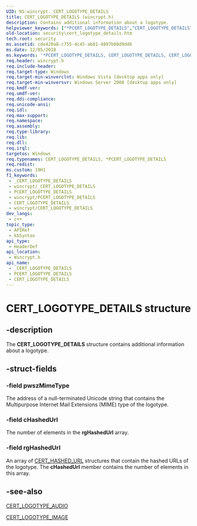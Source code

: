 ```yaml
---
UID: NS:wincrypt._CERT_LOGOTYPE_DETAILS
title: CERT_LOGOTYPE_DETAILS (wincrypt.h)
description: Contains additional information about a logotype.
helpviewer_keywords: ["*PCERT_LOGOTYPE_DETAILS","CERT_LOGOTYPE_DETAILS","CERT_LOGOTYPE_DETAILS structure [Security]","PCERT_LOGOTYPE_DETAILS","PCERT_LOGOTYPE_DETAILS structure pointer [Security]","security.cert_logotype_details","wincrypt/CERT_LOGOTYPE_DETAILS","wincrypt/PCERT_LOGOTYPE_DETAILS"]
old-location: security\cert_logotype_details.htm
tech.root: security
ms.assetid: cde420a8-c755-4c45-ab81-4897b08d9dd6
ms.date: 12/05/2018
ms.keywords: '*PCERT_LOGOTYPE_DETAILS, CERT_LOGOTYPE_DETAILS, CERT_LOGOTYPE_DETAILS structure [Security], PCERT_LOGOTYPE_DETAILS, PCERT_LOGOTYPE_DETAILS structure pointer [Security], security.cert_logotype_details, wincrypt/CERT_LOGOTYPE_DETAILS, wincrypt/PCERT_LOGOTYPE_DETAILS'
req.header: wincrypt.h
req.include-header: 
req.target-type: Windows
req.target-min-winverclnt: Windows Vista [desktop apps only]
req.target-min-winversvr: Windows Server 2008 [desktop apps only]
req.kmdf-ver: 
req.umdf-ver: 
req.ddi-compliance: 
req.unicode-ansi: 
req.idl: 
req.max-support: 
req.namespace: 
req.assembly: 
req.type-library: 
req.lib: 
req.dll: 
req.irql: 
targetos: Windows
req.typenames: CERT_LOGOTYPE_DETAILS, *PCERT_LOGOTYPE_DETAILS
req.redist: 
ms.custom: 19H1
f1_keywords:
 - _CERT_LOGOTYPE_DETAILS
 - wincrypt/_CERT_LOGOTYPE_DETAILS
 - PCERT_LOGOTYPE_DETAILS
 - wincrypt/PCERT_LOGOTYPE_DETAILS
 - CERT_LOGOTYPE_DETAILS
 - wincrypt/CERT_LOGOTYPE_DETAILS
dev_langs:
 - c++
topic_type:
 - APIRef
 - kbSyntax
api_type:
 - HeaderDef
api_location:
 - Wincrypt.h
api_name:
 - _CERT_LOGOTYPE_DETAILS
 - PCERT_LOGOTYPE_DETAILS
 - CERT_LOGOTYPE_DETAILS
---
```


# CERT_LOGOTYPE_DETAILS structure


## -description

The <b>CERT_LOGOTYPE_DETAILS</b> structure contains additional information about a logotype.

## -struct-fields

### -field pwszMimeType

The address of a null-terminated Unicode string that contains the Multipurpose Internet Mail Extensions (MIME) type of the logotype.

### -field cHashedUrl

The number of elements in the <b>rgHashedUrl</b> array.

### -field rgHashedUrl

An array of <a href="/windows/desktop/api/wincrypt/ns-wincrypt-cert_hashed_url">CERT_HASHED_URL</a> structures that contain the hashed URLs of the logotype. The <b>cHashedUrl</b> member contains the number of elements in this array.

## -see-also

<a href="/windows/desktop/api/wincrypt/ns-wincrypt-cert_logotype_audio">CERT_LOGOTYPE_AUDIO</a>



<a href="/windows/desktop/api/wincrypt/ns-wincrypt-cert_logotype_image">CERT_LOGOTYPE_IMAGE</a>

